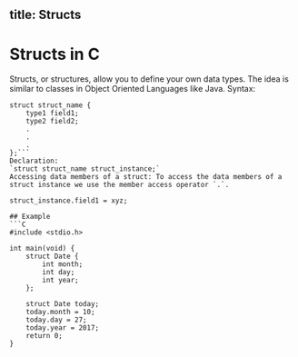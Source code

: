 title: Structs
---
# Structs in C
Structs, or structures, allow you to define your own data types. The idea is similar to classes in Object Oriented Languages like Java.
Syntax:
```
struct struct_name {
    type1 field1;
    type2 field2;
    .
    .
    .
};```
Declaration:
`struct struct_name struct_instance;`
Accessing data members of a struct: To access the data members of a struct instance we use the member access operator `.`.
```
    struct_instance.field1 = xyz; 
```
## Example
```C
#include <stdio.h>

int main(void) {
    struct Date {
        int month;
        int day;
        int year;
    };
    
    struct Date today;
    today.month = 10;
    today.day = 27;
    today.year = 2017;
    return 0;
}
```
